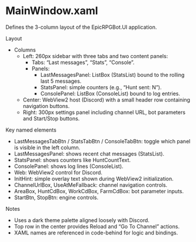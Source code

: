# MainWindow.xaml

Defines the 3-column layout of the EpicRPGBot.UI application.

Layout
- Columns
  - Left: 260px sidebar with three tabs and two content panels:
    - Tabs: “Last messages”, “Stats”, “Console”.
    - Panels:
      - LastMessagesPanel: ListBox (StatsList) bound to the rolling last 5 messages.
      - StatsPanel: simple counters (e.g., “Hunt sent: N”).
      - ConsolePanel: ListBox (ConsoleList) bound to log entries.
  - Center: WebView2 host (Discord) with a small header row containing navigation buttons.
  - Right: 300px settings panel including channel URL, bot parameters and Start/Stop buttons.

Key named elements
- LastMessagesTabBtn / StatsTabBtn / ConsoleTabBtn: toggle which panel is visible in the left column.
- LastMessagesPanel: shows recent chat messages (StatsList).
- StatsPanel: shows counters like HuntCountText.
- ConsolePanel: shows log lines (ConsoleList).
- Web: WebView2 control for Discord.
- InitHint: simple overlay text shown during WebView2 initialization.
- ChannelUrlBox, UseAtMeFallback: channel navigation controls.
- AreaBox, HuntCdBox, WorkCdBox, FarmCdBox: bot parameter inputs.
- StartBtn, StopBtn: engine controls.

Notes
- Uses a dark theme palette aligned loosely with Discord.
- Top row in the center provides Reload and “Go To Channel” actions.
- XAML names are referenced in code-behind for logic and bindings.